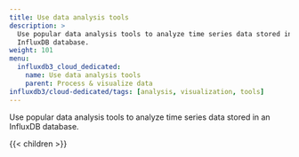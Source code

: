 ```yaml
---
title: Use data analysis tools
description: >
  Use popular data analysis tools to analyze time series data stored in an
  InfluxDB database.
weight: 101
menu:
  influxdb3_cloud_dedicated:
    name: Use data analysis tools
    parent: Process & visualize data
influxdb3/cloud-dedicated/tags: [analysis, visualization, tools]
---
```


Use popular data analysis tools to analyze time series data stored in an
InfluxDB database.

{{< children >}}
